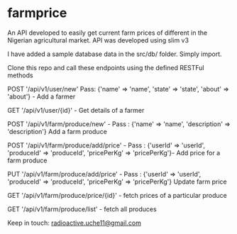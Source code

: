 # farmprice
An API developed to easily get current farm prices of different in the Nigerian agricultural market. API was developed using slim v3 

I have added a sample database data in the src/db/ folder. Simply import. 

Clone this repo and call these endpoints using the defined RESTFul methods 

POST '/api/v1/user/new'  Pass: {'name' => 'name', 'state' => 'state', 'about' => 'about'}  - Add a  farmer

GET '/api/v1/user/{id}' - Get details of a farmer
    
POST '/api/v1/farm/produce/new' - Pass : {'name' => 'name', 'description' => 'description'} Add a farm produce
 
POST '/api/v1/farm/produce/add/price' -  Pass : {'userId' => 'userId', 'produceId' => 'produceId', 'pricePerKg' => 'pricePerKg'}- Add price for a farm produce

PUT '/api/v1/farm/produce/add/price' -  Pass : {'userId' => 'userId', 'produceId' => 'produceId', 'pricePerKg' => 'pricePerKg'}  Update farm price
    
GET '/api/v1/farm/produce/price/{id}' - fetch prices of a particular produce

GET '/api/v1/farm/produce/list' - fetch all produces


Keep in touch: radioactive.uche11@gmail.com
   
